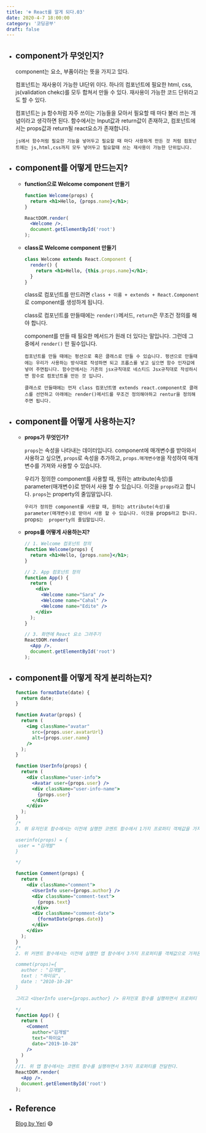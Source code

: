 ```yaml
---
title: '❄️ React를 알게 되다.03'
date: 2020-4-7 18:00:00
category: '코딩공부'
draft: false
---
```


- ## component가 무엇인지?

  component는 요소, 부품이라는 뜻을 가지고 있다.

  컴포넌트는 재사용이 가능한 UI단위 이다. 하나의 컴포넌트에 필요한 html, css, js(validation chekc)를 모두 합쳐서 만들 수 있다. 재사용이 가능한 코드 단위라고도 할 수 있다.

  컴포넌트는 js 함수처럼 자주 쓰이는 기능들을 모아서 필요할 때 마다 불러 쓰는 개념이라고 생각하면 된다. 함수에서는 Input값과 return값이 존재하고, 컴포넌트에서는 props값과 return될 react요소가 존재합니다.

  `js에서 함수처럼 필요한 기능을 넣어두고 필요할 때 마다 사용하게 만든 것 처럼 컴포넌트에는 js,html,css까지 모두 넣어두고 필요할때 쓰는 재사용이 가능한 단위입니다.`

  

- ## component를 어떻게 만드는지?

  - **function으로 Welcome component 만들기**

    ```jsx
    function Welcome(props) {
      return <h1>Hello, {props.name}</h1>;
    }
    
    ReactDOM.render(
      <Welcome />,
      document.getElementById('root')
    );
    ```

  - **class로 Welcome component 만들기**

    ```jsx
    class Welcome extends React.Component {
      render() {
        return <h1>Hello, {this.props.name}</h1>;
      }
    }
    ```

    class로 컴포넌트를 만드려면 `class + 이름 + extends + React.Component`로 component를 생성하게 됩니다. 

    class로 컴포넌트를 만들때에는 `render()`메서드, `return`은 무조건 정의를 해야 합니다.

    component를 만들 때 필요한 메서드가 원래 더 있다는 말입니다. 그런데 그 중에서 `render()` 만 필수입니다.
    
    `컴포넌트를 만들 때에는 펑션으로 혹은 클래스로 만들 수 있습니다. 펑션으로 만들때에는 우리가 사용하는 방식대로 작성하면 되고 프롭스를 넣고 싶으면 함수 인자값에 넣어 주면됩니다. 함수안에서는 기존의 jsx규칙대로 네스티드 Jsx규칙대로 작성하시면 함수로 컴포넌트를 만든 것 입니다.`
    
    `클래스로 만들때에는 먼저 class 컴포넌트명 extends react.component로 클래스를 선언하고 아래에는 render()메서드를 무조건 정의해야하고 rentur을 정의해 주면 됩니다.`



- ## component를 어떻게 사용하는지?

  - **props가 무엇인가?**

    `props`는 속성을 나타내는 데이터입니다. component에 매개변수를 받아와서 사용하고 싶으면, `props`로 속성을 추가하고, `props.매개변수명`을 작성하여 매개변수를 가져와 사용할 수 있습니다.

    우리가 정의한 component를 사용할 때, 원하는 attribute(속성)를 parameter(매개변수)로 받아서 사용 할 수 있습니다. 이것을 `props`라고 합니다. `props`는  property의 줄임말입니다.

    `우리가 정의한 component를 사용할 때, 원하는 attribute(속성)를 parameter(매개변수)로 받아서 사용 할 수 있습니다. 이것을 `props`라고 합니다. `props`는  property의 줄임말입니다.`

    

  - **props를 어떻게 사용하는지?**

    ```jsx
    // 1. Welcome 컴포넌트 정의
    function Welcome(props) {
      return <h1>Hello, {props.name}</h1>;
    }
    
    // 2. App 컴포넌트 정의
    function App() {
      return (
        <div>
          <Welcome name="Sara" />
          <Welcome name="Cahal" />
          <Welcome name="Edite" />
        </div>
      );
    }
    
    // 3. 화면에 React 요소 그려주기
    ReactDOM.render(
      <App />,
      document.getElementById('root')
    );
    ```

    

    

- ## component를 어떻게 작게 분리하는지?

  ```jsx
  function formatDate(date) {
    return date;
  }
  
  function Avatar(props) {
    return (
      <img className="avatar"
        src={props.user.avatarUrl}
        alt={props.user.name}
      />
    );
  }
  
  function UserInfo(props) {
    return (
      <div className="user-info">
        <Avatar user={props.user} />
        <div className="user-info-name">
          {props.user}
        </div>
      </div>
    );
  }
  /*
  3. 위 유저인포 함수에서는 이전에 실행한 코멘트 함수에서 1가지 프로퍼티 객체값을 가져온다.
  
  userinfo(props) = {
   user = "김개발"
  }
  
  */
  
  function Comment(props) {
    return (
      <div className="comment">
        <UserInfo user={props.author} />
        <div className="comment-text">
          {props.text}
        </div>
        <div className="comment-date">
          {formatDate(props.date)}
        </div>
      </div>
    );
  }
  /*
  2. 위 커맨트 함수에서는 이전에 실행한 앱 함수에서 3가지 프로퍼티를 객체값으로 가져온다.
  
  commet(props)={
  	author : "김개발",
  	text : "하이요",
  	date : "2010-10-28"
  }
  
  그리고 <UserInfo user={props.author} /> 유저인포 함수를 실행하면서 프로퍼티 하나를 전달하고 있다. 유저인포에서는 어떻게 될까 다시 올라가보자.
  
  */
  function App() {
    return (
      <Comment 
        author="김개발"
        text="하이요"
        date="2019-10-28"
      />
    )
  }
  //1. 위 앱 함수에서는 코맨트 함수를 실행하면서 3가지 프로퍼티를 전달한다.
  ReactDOM.render(
    <App />,
    document.getElementById('root')
  );
  ```

  

- ## Reference

  [Blog by Yeri](https://yeri-kim.github.io/posts/react-jsx/) 😄
